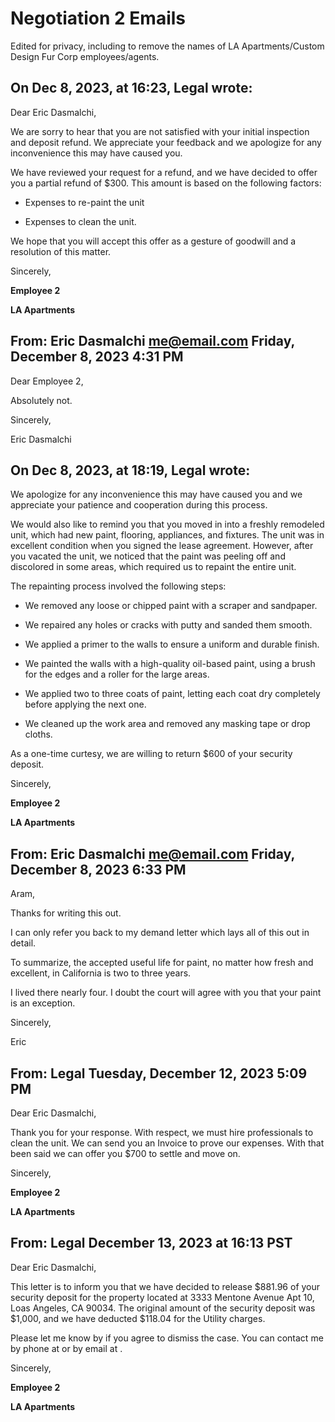 # Negotiation 2 Emails

Edited for privacy, including to remove the names of LA Apartments/Custom Design Fur Corp employees/agents.

## On Dec 8, 2023, at 16:23, Legal wrote:

Dear Eric Dasmalchi,

We are sorry to hear that you are not satisfied with your initial inspection and deposit refund. We appreciate your feedback and we apologize for any inconvenience this may have caused you.

We have reviewed your request for a refund, and we have decided to offer you a partial refund of $300. This amount is based on the following factors:

- Expenses to re-paint the unit

- Expenses to clean the unit.

We hope that you will accept this offer as a gesture of goodwill and a resolution of this matter.

Sincerely,

**Employee 2**

**LA Apartments** 

## From: Eric Dasmalchi <me@email.com> Friday, December 8, 2023 4:31 PM

Dear Employee 2,

Absolutely not.

Sincerely,

Eric Dasmalchi

## On Dec 8, 2023, at 18:19, Legal wrote:

We apologize for any inconvenience this may have caused you and we appreciate your patience and cooperation during this process.

We would also like to remind you that you moved in into a freshly remodeled unit, which had new paint, flooring, appliances, and fixtures. The unit was in excellent condition when you signed the lease agreement. However, after you vacated the unit, we noticed that the paint was peeling off and discolored in some areas, which required us to repaint the entire unit.

The repainting process involved the following steps:

- We removed any loose or chipped paint with a scraper and sandpaper.

- We repaired any holes or cracks with putty and sanded them smooth.

- We applied a primer to the walls to ensure a uniform and durable finish.

- We painted the walls with a high-quality oil-based paint, using a brush for the edges and a roller for the large areas.

- We applied two to three coats of paint, letting each coat dry completely before applying the next one.

- We cleaned up the work area and removed any masking tape or drop cloths.

As a one-time curtesy, we are willing to return $600 of your security deposit. 

Sincerely,

**Employee 2**

**LA Apartments** 

## From: Eric Dasmalchi me@email.com Friday, December 8, 2023 6:33 PM

Aram,

Thanks for writing this out.

I can only refer you back to my demand letter which lays all of this out in detail.

To summarize, the accepted useful life for paint, no matter how fresh and excellent, in California is two to three years.

I lived there nearly four. I doubt the court will agree with you that your paint is an exception.

Sincerely,

Eric

## From: Legal Tuesday, December 12, 2023 5:09 PM

Dear Eric Dasmalchi,

Thank you for your response. With respect, we must hire professionals to clean the unit. We can send you an Invoice to prove our expenses. With that been said we can offer you $700 to settle and move on. 

Sincerely, 

**Employee 2**

**LA Apartments** 

## From: Legal December 13, 2023 at 16:13 PST

Dear Eric Dasmalchi, 

This letter is to inform you that we have decided to release \$881.96 of your security deposit for the property located at 3333 Mentone Avenue Apt 10, Loas Angeles, CA 90034. The original amount of the security deposit was \$1,000, and we have deducted \$118.04 for the Utility charges. 

Please let me know by if you agree to dismiss the case. You can contact me by phone at or by email at . 

Sincerely,

**Employee 2**

**LA Apartments** 

